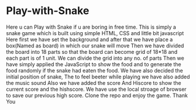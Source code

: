 # Play-with-Snake
Here u can Play with Snake if u are boring in free time.
This is simply a snake game which is built using simple HTML, CSS and little bit javascript
Here first we have set the background and after that we have place a box(Named as board) in which our snake will move
Then we have divided the board into 18 parts so that the board can become grid of 18*18 and each part is of 1 unit. We can divide the grid into any no. of parts
Then we have simply applied the JavaScript to show the food and to generate the food randomly if the snake had eaten the food. We have also decided the initial position of snake,
The to feel beeter while playing we have also added the music sound
Also we have added the score And Hiscore to show the current score and the hishscore.
We have use the local stroage of browser to save our previous high score.
Clone the repo and enjoy the game.
Thank You
